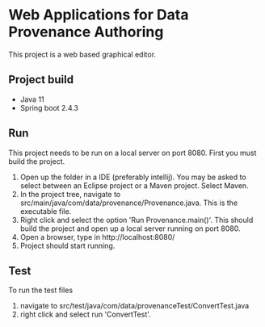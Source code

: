 # Web Applications for Data Provenance Authoring

This project is a web based graphical editor.

## Project build
-  Java 11
-  Spring boot 2.4.3

## Run 

This project needs to be run on a local server on port 8080. 
First you must build the project.
1. Open up the folder in a IDE (preferably intellij). You may be asked to select between an Eclipse project or a Maven project. Select Maven.
2. In the project tree, navigate to src/main/java/com/data/provenance/Provenance.java. This is the executable file.
3. Right click and select the option 'Run Provenance.main()'. This should build the project and open up a local server running on port 8080.
4. Open a browser, type in http://localhost:8080/
5. Project should start running.

## Test

To run the test files

1. navigate to src/test/java/com/data/provenanceTest/ConvertTest.java 
2. right click and select run 'ConvertTest'.

